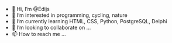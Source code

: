 - 👋 Hi, I’m @Edijs
- 👀 I’m interested in programming, cycling, nature
- 🌱 I’m currently learning HTML, CSS, Python, PostgreSQL, Delphi
- 💞️ I’m looking to collaborate on ...
- 📫 How to reach me ...

<!---
Edijus/Edijus is a ✨ special ✨ repository because its `README.md` (this file) appears on your GitHub profile.
You can click the Preview link to take a look at your changes.
--->
